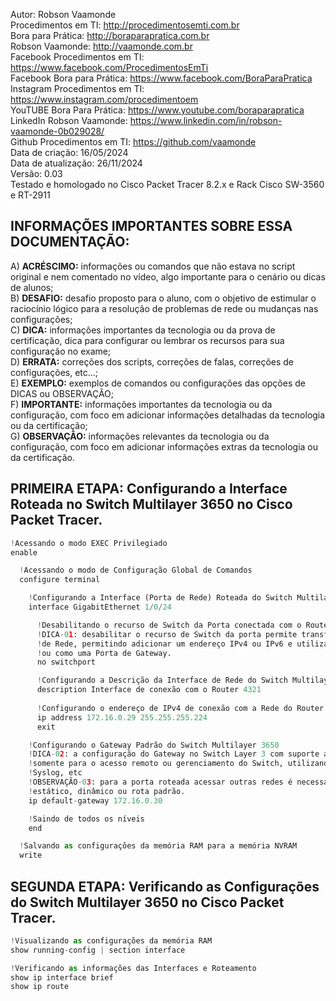 Autor: Robson Vaamonde<br>
Procedimentos em TI: http://procedimentosemti.com.br<br>
Bora para Prática: http://boraparapratica.com.br<br>
Robson Vaamonde: http://vaamonde.com.br<br>
Facebook Procedimentos em TI: https://www.facebook.com/ProcedimentosEmTi<br>
Facebook Bora para Prática: https://www.facebook.com/BoraParaPratica<br>
Instagram Procedimentos em TI: https://www.instagram.com/procedimentoem<br>
YouTUBE Bora Para Prática: https://www.youtube.com/boraparapratica<br>
LinkedIn Robson Vaamonde: https://www.linkedin.com/in/robson-vaamonde-0b029028/<br>
Github Procedimentos em TI: https://github.com/vaamonde<br>
Data de criação: 16/05/2024<br>
Data de atualização: 26/11/2024<br>
Versão: 0.03<br>
Testado e homologado no Cisco Packet Tracer 8.2.x e Rack Cisco SW-3560 e RT-2911

## INFORMAÇÕES IMPORTANTES SOBRE ESSA DOCUMENTAÇÃO:

A) **ACRÉSCIMO:** informações ou comandos que não estava no script original e nem comentado no vídeo, algo importante para o cenário ou dicas de alunos;<br>
B) **DESAFIO:** desafio proposto para o aluno, com o objetivo de estimular o raciocínio lógico para a resolução de problemas de rede ou mudanças nas configurações;<br>
C) **DICA:** informações importantes da tecnologia ou da prova de certificação, dica para configurar ou lembrar os recursos para sua configuração no exame;<br>
D) **ERRATA:** correções dos scripts, correções de falas, correções de configurações, etc...;<br>
E) **EXEMPLO:** exemplos de comandos ou configurações das opções de DICAS ou OBSERVAÇÃO;<br>
F) **IMPORTANTE:** informações importantes da tecnologia ou da configuração, com foco em adicionar informações detalhadas da tecnologia ou da certificação;<br>
G) **OBSERVAÇÃO:** informações relevantes da tecnologia ou da configuração, com foco em adicionar informações extras da tecnologia ou da certificação.

## PRIMEIRA ETAPA: Configurando a Interface Roteada no Switch Multilayer 3650 no Cisco Packet Tracer.

```python
!Acessando o modo EXEC Privilegiado
enable

  !Acessando o modo de Configuração Global de Comandos
  configure terminal

    !Configurando a Interface (Porta de Rede) Roteada do Switch Multilayer 3650
    interface GigabitEthernet 1/0/24

      !Desabilitando o recurso de Switch da Porta conectada com o Router 4321
      !DICA-01: desabilitar o recurso de Switch da porta permite transforma a mesma em um Interface
      !de Rede, permitindo adicionar um endereço IPv4 ou IPv6 e utilizar como uma Interface Roteada
      !ou como uma Porta de Gateway.
      no switchport

      !Configurando a Descrição da Interface de Rede do Switch Multilayer
      description Interface de conexão com o Router 4321
      
      !Configurando o endereço de IPv4 de conexão com a Rede do Router 4321
      ip address 172.16.0.29 255.255.255.224
      exit

    !Configurando o Gateway Padrão do Switch Multilayer 3650
    !DICA-02: a configuração do Gateway no Switch Layer 3 com suporte a roteamento será utilizada 
    !somente para o acesso remoto ou gerenciamento do Switch, utilizando protocolos como SNMP, Netflow,
    !Syslog, etc
    !OBSERVAÇÃO-03: para a porta roteada acessar outras redes é necessário a configuração do roteamento
    !estático, dinâmico ou rota padrão.
    ip default-gateway 172.16.0.30

    !Saindo de todos os níveis
    end

  !Salvando as configurações da memória RAM para a memória NVRAM
  write
```

## SEGUNDA ETAPA: Verificando as Configurações do Switch Multilayer 3650 no Cisco Packet Tracer.

```python
!Visualizando as configurações da memória RAM
show running-config | section interface

!Verificando as informações das Interfaces e Roteamento
show ip interface brief
show ip route
```